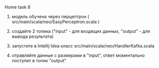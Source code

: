 Home task 8

1. модель обучена через перцептрон ( src/main/scala/neo/EasyPerceptron.scala ) 


2. создайте 2 топика ("input" - для входящих данных, "output" - для вывода результата)
   

3. запустите в Intellij Idea класс src/main/scala/neo/HandlerKafka.scala
   

4. отравляйте данные с размерами в "input", ответ моментально поступит в топик "output"
